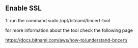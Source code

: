 ## Enable SSL

1: run the command sudo /opt/bitnami/bncert-tool

for more information about the tool check the following page

https://docs.bitnami.com/aws/how-to/understand-bncert/
